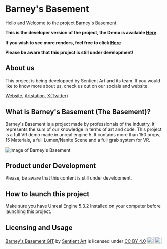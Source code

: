 # Barney's Basement

Hello and Welcome to the project Barney's Basement.

**This is the developer version of the project, the Demo is available [Here](https://drive.google.com/file/d/1gsVNnXIprNSPVxAvGX9uzUpOJpbXd6J2/view?usp=drive_link)**

**If you wish to see more renders, feel free to click [Here](https://www.artstation.com/artwork/g0b39m)**

**Please be aware that this project is still under development!**

## About us

This project is being developped by Sentient Art and its team. If you would like to know more about us, check us out on our socials and website:

[Website](https://www.sentient-art.xyz),
[Artstation](https://www.artstation.com/sentient-art),
[X(Twitter)](https://twitter.com/sentient_art)


## What is Barney's Basement (The Basement)?

Barney's Basement is a project made by professionals of the industry, it represents the sum of our knowledge in terms of art and code. This project is a full VR demo made in unreal engine 5.
It contains more than 150 props, 15 Materials, a full Lumen/Nanite Scene and a full grab system for VR.

![Image of Barney's Basement](https://i.ibb.co/g6hz3zS/Highres-Screenshot00043.png)

## Product under Development

Please, be aware that this content is still under development.

## How to launch this project
Make sure you have Unreal Engine 5.3.2 Installed on your computer before launching this project.


## Licensing and Usage

 <p xmlns:cc="http://creativecommons.org/ns#" xmlns:dct="http://purl.org/dc/terms/"><a property="dct:title" rel="cc:attributionURL" href="https://github.com/SentientArt/TheBasement">Barney's Basement GIT</a> by <a rel="cc:attributionURL dct:creator" property="cc:attributionName" href="https://www.sentient-art.xyz">Sentient Art</a> is licensed under <a href="https://creativecommons.org/licenses/by/4.0/?ref=chooser-v1" target="_blank" rel="license noopener noreferrer" style="display:inline-block;">CC BY 4.0<img style="height:22px!important;margin-left:3px;vertical-align:text-bottom;" src="https://mirrors.creativecommons.org/presskit/icons/cc.svg?ref=chooser-v1" alt=""><img style="height:22px!important;margin-left:3px;vertical-align:text-bottom;" src="https://mirrors.creativecommons.org/presskit/icons/by.svg?ref=chooser-v1" alt=""></a></p> 

